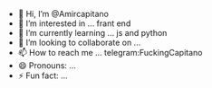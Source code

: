 - 👋 Hi, I’m @Amircapitano
- 👀 I’m interested in ... frant end
- 🌱 I’m currently learning ... js and python
- 💞️ I’m looking to collaborate on ...
- 📫 How to reach me ... telegram:FuckingCapitano
- 😄 Pronouns: ...
- ⚡ Fun fact: ...

<!---
Amircapitano/Amircapitano is a ✨ special ✨ repository because its `README.md` (this file) appears on your GitHub profile.
You can click the Preview link to take a look at your changes.
--->
